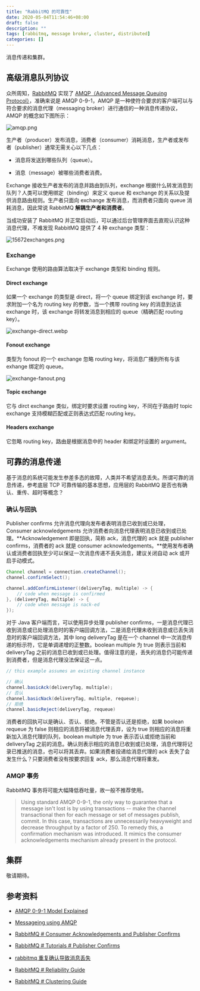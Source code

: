 ```yaml
---
title: "RabbitMQ 的可靠性"
date: 2020-05-04T11:54:46+08:00
draft: false
description: ""
tags: [rabbitmq, message broker, cluster, distributed]
categories: []
---
```


消息传递和集群。

<!--more-->

## 高级消息队列协议

众所周知，[RabbitMQ](https://www.rabbitmq.com/) 实现了 [AMQP（Advanced Message Queuing Protocol）](https://en.wikipedia.org/wiki/Advanced_Message_Queuing_Protocol)，准确来说是 AMQP 0-9-1，AMQP 是一种使符合要求的客户端可以与符合要求的消息代理（messaging broker）进行通信的一种消息传递协议，AMQP 的概念如下图所示：

![amqp.png](/img/mq/amqp.png)

生产者（producer）发布消息，消费者（consumer）消耗消息，生产者或发布者（publisher）通常无需关心以下几点：

- 消息将发送到哪些队列（queue）。

- 消息（message）被哪些消费者消费。

Exchange 接收生产者发布的消息并路由到队列，exchange 根据什么转发消息到队列？人类可以使用绑定（binding）来定义 queue 和 exchange 的关系以及提供消息路由规则。生产者只面向 exchange 发布消息，而消费者只面向 queue 消耗消息，因此常说 RabbitMQ **解耦生产者和消费者**。

当成功安装了 RabbitMQ 并正常启动后，可以通过后台管理界面去直观认识这种消息代理，不难发现 RabbitMQ 提供了 4 种 exchange 类型：

![15672exchanges.png](/img/mq/15672exchanges.png)

### Exchange

Exchange 使用的路由算法取决于 exchange 类型和 binding 规则。

#### Direct exchange

如果一个 exchange 的类型是 direct，将一个 queue 绑定到该 exchange 时，要求附加一个名为 routing key 的参数，当一个携带 routing key 的消息到达该 exchange 时，该 exchange 将转发消息到相应的 queue（精确匹配 routing key）。

![exchange-direct.webp](/img/mq/exchange-direct.webp)

#### Fonout exchange

类型为 fonout 的一个 exchange 忽略 routing key，将消息广播到所有与该 exhange 绑定的 queue。

![exchange-fanout.png](/img/mq/exchange-fanout.webp)

#### Topic exchange

它与 dirct exchange 类似，绑定时要求设置 routing key，不同在于路由时 topic exchange 支持模糊匹配或正则表达式匹配 routing key。

#### Headers exchange

它忽略 routing key，路由是根据消息中的 header 和绑定时设置的 argument。

## 可靠的消息传递

基于消息的系统可能发生参差多态的故障，人类并不希望消息丢失。所谓可靠的消息传递，参考底层 TCP 可靠传输的基本思想，应用层的 RabbitMQ 是否也有确认、重传、超时等概念？

### 确认与回执

Publisher confirms 允许消息代理向发布者表明消息已收到或已处理，Consumer acknowledgements 允许消费者向消息代理表明消息已收到或已处理。**Acknowledgement 即是回执，简称 ack，消息代理的 ack 就是 publisher confirms，消费者的 ack 就是 consumer acknowledgements。**使用发布者确认或消费者回执至少可以保证一次消息传递不丢失消息，建议关闭自动 ack 或开启手动模式。

```java
Channel channel = connection.createChannel();
channel.confirmSelect();

channel.addConfirmListener((deliveryTag, multiple) -> {
    // code when message is confirmed
}, (deliveryTag, multiple) -> {
    // code when message is nack-ed
});
```

对于 Java 客户端而言，可以使用异步处理 publisher confirms，一是消息代理已收到消息或已处理消息时的客户端回调方法，二是消息代理未收到消息或已丢失消息时的客户端回调方法，其中 long deliveryTag 是在一个 channel 中一次消息传递的标示符，它是单调递增的正整数。boolean multiple 为 true 则表示当前和 deliveryTag 之前的消息已收到或已处理。值得注意的是，丢失的消息仍可能传递到消费者，但是消息代理没法保证这一点。

```java
// this example assumes an existing channel instance

// 确认
channel.basicAck(deliveryTag, multiple);
// 否认
channel.basicNack(deliveryTag, multiple, requeue);
// 拒绝
channel.basicReject(deliveryTag, requeue)
```

消费者的回执可以是确认、否认、拒绝。不管是否认还是拒绝，如果 boolean requeue 为 false 则相应的消息将被消息代理丢弃，设为 true 则相应的消息将重新加入消息代理的队列，boolean multiple 为 true 表示否认或拒绝当前和 deliveryTag 之前的消息。确认则表示相应的消息已收到或已处理，消息代理将记录已推送的消息，也可以将其丢弃。如果消费者投递给消息代理的 ack 丢失了会发生什么？只要消费者没有按要求回复 ack，那么消息代理将重发。

### AMQP 事务

RabbitMQ 事务将可能大幅降低吞吐量，故一般不推荐使用。

> Using standard AMQP 0-9-1, the only way to guarantee that a message isn't lost is by using transactions -- make the channel transactional then for each message or set of messages publish, commit. In this case, transactions are unnecessarily heavyweight and decrease throughput by a factor of 250. To remedy this, a confirmation mechanism was introduced. It mimics the consumer acknowledgements mechanism already present in the protocol.

## 集群

敬请期待。

## 参考资料

- [AMQP 0-9-1 Model Explained](https://www.rabbitmq.com/tutorials/amqp-concepts.html)

- [Messageing using AMQP](https://www.slideshare.net/rahula24/amqp-basic)

- [RabbitMQ # Consumer Acknowledgements and Publisher Confirms](https://www.rabbitmq.com/confirms.html)

- [RabbitMQ # Tutorials # Publisher Confirms](https://www.rabbitmq.com/tutorials/tutorial-seven-java.html)

- [rabbitmq 重复确认导致消息丢失](https://www.cnblogs.com/littleatp/p/6087856.html)

- [RabbitMQ # Reliability Guide](https://www.rabbitmq.com/reliability.html)

- [RabbitMQ # Clustering Guide](https://www.rabbitmq.com/clustering.html)
